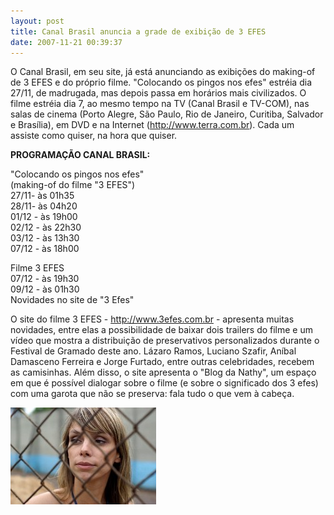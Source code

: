 ```yaml
---
layout: post
title: Canal Brasil anuncia a grade de exibição de 3 EFES
date: 2007-11-21 00:39:37
---
```

O Canal Brasil, em seu site, já está anunciando as exibições do making-of de 3 EFES e do próprio filme. "Colocando os pingos nos efes" estréia dia 27/11, de madrugada, mas depois passa em horários mais civilizados. O filme estréia dia 7, ao mesmo tempo na TV (Canal Brasil e TV-COM), nas salas de cinema (Porto Alegre, São Paulo, Rio de Janeiro, Curitiba, Salvador e Brasília), em DVD e na Internet (<http://www.terra.com.br>). Cada um assiste como quiser, na hora que quiser.

**PROGRAMAÇÃO CANAL BRASIL:**

"Colocando os pingos nos efes"\
(making-of do filme "3 EFES")\
27/11- às 01h35\
28/11- às 04h20\
01/12 - às 19h00\
02/12 - às 22h30\
03/12 - às 13h30\
07/12 - às 18h00

Filme 3 EFES\
07/12 - às 19h30\
09/12 - às 01h30\
Novidades no site de "3 Efes"

O site do filme 3 EFES - <http://www.3efes.com.br> - apresenta muitas novidades, entre elas a possibilidade de baixar dois trailers do filme e um vídeo que mostra a distribuição de preservativos personalizados durante o Festival de Gramado deste ano. Lázaro Ramos, Luciano Szafir, Aníbal Damasceno Ferreira e Jorge Furtado, entre outras celebridades, recebem as camisinhas. Além disso, o site apresenta o "Blog da Nathy", um espaço em que é possível dialogar sobre o filme (e sobre o significado dos 3 efes) com uma garota que não se preserva: fala tudo o que vem à cabeça.

![](/uploads/3efes-ana.jpg)